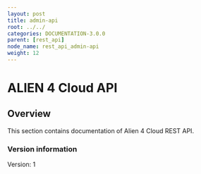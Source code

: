 ```yaml
---
layout: post
title: admin-api
root: ../../
categories: DOCUMENTATION-3.0.0
parent: [rest_api]
node_name: rest_api_admin-api
weight: 12
---
```


# ALIEN 4 Cloud API

## Overview
This section contains documentation of Alien 4 Cloud REST API.

### Version information
Version: 1

